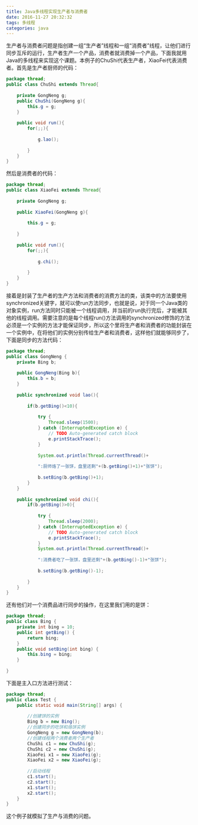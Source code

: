 ```yaml
---
title: Java多线程实现生产者与消费者
date: 2016-11-27 20:32:32
tags: 多线程
categories: java
---
```

生产者与消费者问题是指创建一组“生产者”线程和一组“消费者”线程，让他们进行同步互斥的运行，生产者生产一个产品，消费者就消费掉一个产品，下面我就用Java的多线程来实现这个课题。<!--more-->本例子的ChuShi代表生产者，XiaoFei代表消费者。首先是生产者厨师的代码：
``` java
package thread;  
public class ChuShi extends Thread{  
      
    private GongNeng g;  
    public ChuShi(GongNeng g){    
        this.g = g;  
    }  
      
    public void run(){  
        for(;;){  
              
            g.lao();  
              
        }  
    }  
} 
```
然后是消费者的代码：  
``` java
package thread;  
public class XiaoFei extends Thread{  
      
    private GongNeng g;  
      
    public XiaoFei(GongNeng g){  
          
        this.g = g;  
          
    }  
      
    public void run(){  
        for(;;){  
                  
            g.chi();  
              
        }  
    }  
}
```
接着是封装了生产者的生产方法和消费者的消费方法的类，该类中的方法要使用synchronized关键字，就可以使run方法同步，也就是说，对于同一个Java类的对象实例，run方法同时只能被一个线程调用，并当前的run执行完后，才能被其他的线程调用。需要注意的是每个线程run()方法调用的synchronized修饰的方法必须是一个实例的方法才能保证同步，所以这个里将生产者和消费者的功能封装在一个实例中，在将他们的实例分别传给生产者和消费者，这样他们就能够同步了，下面是同步的方法代码：
``` java
package thread;  
public class GongNeng {  
    private Bing b;  
      
    public GongNeng(Bing b){      
        this.b = b;   
    }  
      
    public synchronized void lao(){  
          
        if(b.getBing()<10){  
              
            try {  
                Thread.sleep(1500);  
            } catch (InterruptedException e) {  
                // TODO Auto-generated catch block  
                e.printStackTrace();  
            }  
              
            System.out.println(Thread.currentThread()+  
                  
            ":厨师烙了一张饼，盘里还剩"+(b.getBing()+1)+"张饼");  
              
            b.setBing(b.getBing()+1);  
        }  
    }  
      
    public synchronized void chi(){  
        if(b.getBing()>0){  
              
            try {  
                Thread.sleep(2000);  
            } catch (InterruptedException e) {  
                // TODO Auto-generated catch block  
                e.printStackTrace();  
            }  
            System.out.println(Thread.currentThread()+  
                  
            ":消费者吃了一张饼，盘里还剩"+(b.getBing()-1)+"张饼");  
              
            b.setBing(b.getBing()-1);  
              
        }  
    }  
} 
```
还有他们对一个消费品进行同步的操作，在这里我们用的是饼：
``` java
package thread;  
public class Bing {  
    private int bing = 10;  
    public int getBing() {  
        return bing;  
    }  
    public void setBing(int bing) {  
        this.bing = bing;  
    }  
      
}
```
下面是主入口方法进行测试：
``` java
package thread;  
public class Test {  
    public static void main(String[] args) {  
          
        //创建饼的实例  
        Bing b = new Bing();  
        //创建同步的吃饼和烙饼实例  
        GongNeng g = new GongNeng(b);  
        //创建线程两个消费者两个生产者  
        ChuShi c1 = new ChuShi(g);  
        ChuShi c2 = new ChuShi(g);  
        XiaoFei x1 = new XiaoFei(g);  
        XiaoFei x2 = new XiaoFei(g);  
          
        //启动线程  
        c1.start();  
        c2.start();  
        x1.start();  
        x2.start();  
    }  
} 
```
 这个例子就模拟了生产与消费的问题。

